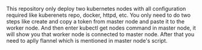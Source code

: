 This repository only deploy two kubernetes nodes with all configuration required like kuberenets repo, docker, httpd, etc. 
You only need to do two steps like create and copy a token from master node and paste it to the worker node. 
And then enter kubectl get nodes command in master node, it will show you that worker node is connected to master node.
After that you need to aplly flannel which is mentioned in master node's script.
